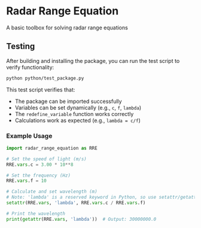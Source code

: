 # Radar Range Equation
A basic toolbox for solving radar range equations

## Testing

After building and installing the package, you can run the test script to verify functionality:

```bash
python python/test_package.py
```

This test script verifies that:
- The package can be imported successfully
- Variables can be set dynamically (e.g., `c`, `f`, `lambda`)
- The `redefine_variable` function works correctly
- Calculations work as expected (e.g., `lambda = c/f`)

### Example Usage

```python
import radar_range_equation as RRE

# Set the speed of light (m/s)
RRE.vars.c = 3.00 * 10**8

# Set the frequency (Hz)
RRE.vars.f = 10

# Calculate and set wavelength (m)
# Note: 'lambda' is a reserved keyword in Python, so use setattr/getattr
setattr(RRE.vars, 'lambda', RRE.vars.c / RRE.vars.f)

# Print the wavelength
print(getattr(RRE.vars, 'lambda'))  # Output: 30000000.0
```
